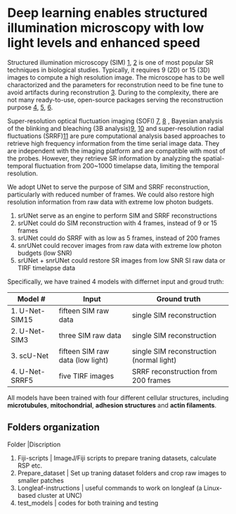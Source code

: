 # Deep learning enables structured illumination microscopy with low light levels and enhanced speed
Structured illumination microscopy (SIM) [1](https://onlinelibrary.wiley.com/doi/full/10.1046/j.1365-2818.2000.00710.x), [2](https://www.ncbi.nlm.nih.gov/pmc/articles/PMC2397368/)  is one of most popular SR techniques in biological studies. Typically, it requires 9 (2D) or 15 (3D) images to compute a high resolution image. The microscope has to be well charactorized and the parameters for reconstrution need to be fine tune to avoid artifacts during reconstrution [3](https://www.sciencedirect.com/science/article/pii/S003040181831054X?via%3Dihub). During to the complexity, there are not many ready-to-use, open-source packages serving the reconstruction purpose [4](https://academic.oup.com/bioinformatics/article/32/2/318/1744618), [5](https://ieeexplore.ieee.org/document/7400963), [6](https://www.nature.com/articles/ncomms10980). 

Super-resolution optical fluctuation imaging (SOFI) [7](https://www.ncbi.nlm.nih.gov/pubmed/20018714), [8](https://www.ncbi.nlm.nih.gov/pubmed/20940780) , Bayesian analysis of the blinking and bleaching (3B analysis)[9](https://www.ncbi.nlm.nih.gov/pubmed/22138825?dopt=Abstract&holding=npg), [10](https://www.nature.com/articles/nmeth.2342)  and super-resolution radial fluctuations (SRRF)[11](https://www.nature.com/articles/ncomms12471)  are pure computational analysis based approaches to retrieve high frequency information from the time serial image data. They are independent with the imaging platform and are compatible with most of the probes. However, they retrieve SR information by analyzing the spatial-temporal fluctuation from 200~1000 timelapse data, limiting the temporal resolution.

We adopt UNet to serve the purpose of SIM and SRRF reconstruction, particularly with reduced number of frames. We could also restore high resolution information from raw data with extreme low photon budgets. 

1. srUNet serve as an engine to perform SIM and SRRF reconstructions
2. srUNet could do SIM reconstruction with 4 frames, instead of 9 or 15 frames
3. srUNet could do SRRF with as low as 5 frames, instead of 200 frames
4. snrUNet could recover images from raw data with extreme low photon budgets (low SNR)
5. srUNet + snrUNet could restore SR images from low SNR SI raw data or TIRF timelapse data
   
Specifically, we have trained 4 models with differnet input and groud truth:

Model #             |Input                        |           Ground truth
---                 |---                          |--- 
1. U-Net-SIM15      |fifteen SIM raw data                  | single SIM reconstruction
2. U-Net-SIM3       |three SIM raw data                    | single SIM reconstruction
3. scU-Net          |fifteen SIM raw data (low light)       | single SIM reconstruction (normal light)
4. U-Net-SRRF5      |five TIRF images              | SRRF reconstruction from 200 frames


All models have been trained with four different cellular structures, including **microtubules**, **mitochondrial**, **adhesion structures** and **actin filaments**. 

## Folders organization

Folder              |Discription                      
1. Fiji-scripts     | ImageJ/Fiji scripts to prepare traning datasets, calculate RSP etc.
2. Prepare_dataset  | Set up traning dataset folders and crop raw images to smaller patches
3. Longleaf-instructions | useful commands to work on longleaf (a Linux-based cluster at UNC)
4. test_models | codes for both training and testing



